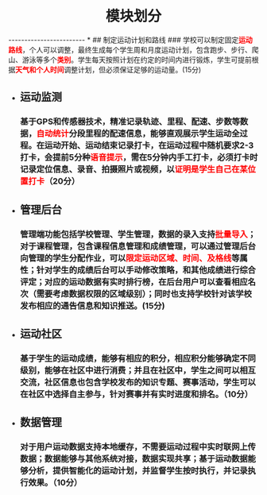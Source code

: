 <h1><center>模块划分</center></h1>
------------------------
* ## 制定运动计划和路线
    ### 学校可以制定固定<strong style=color:red;>运动路线</strong>，个人可以调整，最终生成每个学生周和月度运动计划，包含跑步、步行、爬山、游泳等多个<strong style=color:red;>类别</strong>。学生每天按照计划在约定的时间内进行锻炼，学生可提前根据<strong style=color:red;>天气和个人时间</strong>调整计划，但必须保证足够的运动量。(15分)

* ## 运动监测 
    ### 基于GPS和传感器技术，精准记录轨迹、里程、配速、步数等数据，<strong style=color:red;>自动统计</strong>分段里程的配速信息，能够直观展示学生运动全过程。在运动开始、运动结束记录打卡，在运动过程中随机要求2-3打卡，会提前5分种<strong style=color:red;>语音提示</strong>，需在5分钟内手工打卡，必须打卡时记录定位信息、录音、拍摄照片或视频，以<strong style=color:red;>证明是学生自己在某位置打卡</strong>（20分）
* ## 管理后台
    ### 管理端功能包括学校管理、学生管理，数据的录入支持<strong style=color:red;>批量导入</strong>；对于课程管理，包含课程信息管理和成绩管理，可以通过管理后台向管理的学生分配作业，可以<strong style=color:red;>限定运动区域、时间、及格线</strong>等属性；针对学生的成绩后台可以手动修改策略，和其他成绩进行综合评定；对应的运动数据有实时排行榜，在后台用户可以查看相应名次（需要考虑数据权限的区域级别）；同时也支持学校针对该学校发布相应的通告信息和知识推送。(15分)
* ## 运动社区
    ### 基于学生的运动成绩，能够有相应的积分，相应积分能够确定不同级别，能够在社区中进行消费；并且在社区中，学生之间可以相互交流，社区信息也包含学校发布的知识专题、赛事活动，学生可以在社区中选择自主参与，针对赛事并有实时进度和排名。（10分）
* ## 数据管理
    ### 对于用户运动数据支持本地缓存，不需要运动过程中实时联网上传数据；数据能够与其他系统对接，数据实现共享；基于运动数据能够分析，提供智能化的运动计划，并监督学生按时执行，并记录执行效果。（10分）




